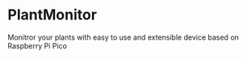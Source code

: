 # PlantMonitor
Monitror your plants with easy to use and extensible device based on Raspberry Pi Pico
